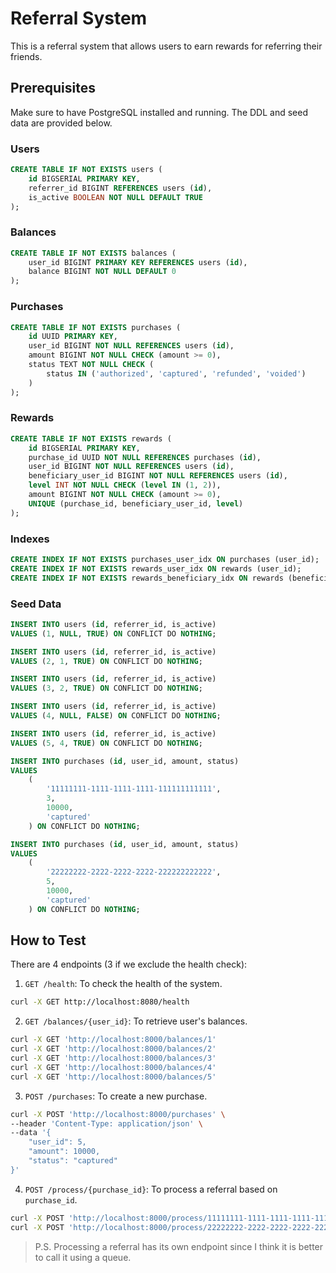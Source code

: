 # Referral System

This is a referral system that allows users to earn rewards for referring their friends.

## Prerequisites

Make sure to have PostgreSQL installed and running. The DDL and seed data are provided below.

### Users

```sql
CREATE TABLE IF NOT EXISTS users (
    id BIGSERIAL PRIMARY KEY,
    referrer_id BIGINT REFERENCES users (id),
    is_active BOOLEAN NOT NULL DEFAULT TRUE
);
```

### Balances

```sql
CREATE TABLE IF NOT EXISTS balances (
    user_id BIGINT PRIMARY KEY REFERENCES users (id),
    balance BIGINT NOT NULL DEFAULT 0
);
```

### Purchases

```sql
CREATE TABLE IF NOT EXISTS purchases (
    id UUID PRIMARY KEY,
    user_id BIGINT NOT NULL REFERENCES users (id),
    amount BIGINT NOT NULL CHECK (amount >= 0),
    status TEXT NOT NULL CHECK (
        status IN ('authorized', 'captured', 'refunded', 'voided')
    )
);
```

### Rewards

```sql
CREATE TABLE IF NOT EXISTS rewards (
    id BIGSERIAL PRIMARY KEY,
    purchase_id UUID NOT NULL REFERENCES purchases (id),
    user_id BIGINT NOT NULL REFERENCES users (id),
    beneficiary_user_id BIGINT NOT NULL REFERENCES users (id),
    level INT NOT NULL CHECK (level IN (1, 2)),
    amount BIGINT NOT NULL CHECK (amount >= 0),
    UNIQUE (purchase_id, beneficiary_user_id, level)
);
```

### Indexes

```sql
CREATE INDEX IF NOT EXISTS purchases_user_idx ON purchases (user_id);
CREATE INDEX IF NOT EXISTS rewards_user_idx ON rewards (user_id);
CREATE INDEX IF NOT EXISTS rewards_beneficiary_idx ON rewards (beneficiary_user_id);
```

### Seed Data

```sql
INSERT INTO users (id, referrer_id, is_active)
VALUES (1, NULL, TRUE) ON CONFLICT DO NOTHING;

INSERT INTO users (id, referrer_id, is_active)
VALUES (2, 1, TRUE) ON CONFLICT DO NOTHING;

INSERT INTO users (id, referrer_id, is_active)
VALUES (3, 2, TRUE) ON CONFLICT DO NOTHING;

INSERT INTO users (id, referrer_id, is_active)
VALUES (4, NULL, FALSE) ON CONFLICT DO NOTHING;

INSERT INTO users (id, referrer_id, is_active)
VALUES (5, 4, TRUE) ON CONFLICT DO NOTHING;

INSERT INTO purchases (id, user_id, amount, status)
VALUES
    (
        '11111111-1111-1111-1111-111111111111',
        3,
        10000,
        'captured'
    ) ON CONFLICT DO NOTHING;

INSERT INTO purchases (id, user_id, amount, status)
VALUES
    (
        '22222222-2222-2222-2222-222222222222',
        5,
        10000,
        'captured'
    ) ON CONFLICT DO NOTHING;
```

## How to Test

There are 4 endpoints (3 if we exclude the health check):

1. `GET /health`: To check the health of the system.

```sh
curl -X GET http://localhost:8080/health
```

2. `GET /balances/{user_id}`: To retrieve user's balances.

```sh
curl -X GET 'http://localhost:8000/balances/1'
curl -X GET 'http://localhost:8000/balances/2'
curl -X GET 'http://localhost:8000/balances/3'
curl -X GET 'http://localhost:8000/balances/4'
curl -X GET 'http://localhost:8000/balances/5'
```

3. `POST /purchases`: To create a new purchase.

```sh
curl -X POST 'http://localhost:8000/purchases' \
--header 'Content-Type: application/json' \
--data '{
    "user_id": 5,
    "amount": 10000,
    "status": "captured"
}'
```

4. `POST /process/{purchase_id}`: To process a referral based on `purchase_id`.

```sh
curl -X POST 'http://localhost:8000/process/11111111-1111-1111-1111-111111111111'
curl -X POST 'http://localhost:8000/process/22222222-2222-2222-2222-222222222222'
```

> P.S. Processing a referral has its own endpoint since I think it is better to call it using a queue.
